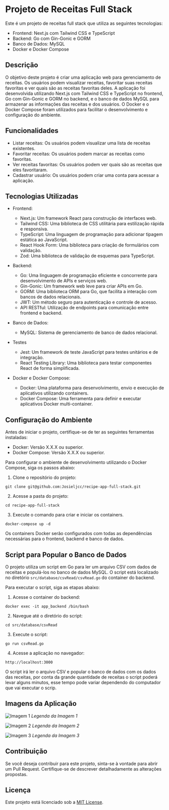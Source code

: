 # Projeto de Receitas Full Stack

Este é um projeto de receitas full stack que utiliza as seguintes tecnologias:

- Frontend: Next.js com Tailwind CSS e TypeScript
- Backend: Go com Gin-Gonic e GORM
- Banco de Dados: MySQL
- Docker e Docker Compose

## Descrição

O objetivo deste projeto é criar uma aplicação web para gerenciamento de receitas. Os usuários podem visualizar receitas, favoritar suas receitas favoritas e ver quais são as receitas favoritas deles. A aplicação foi desenvolvida utilizando Next.js com Tailwind CSS e TypeScript no frontend, Go com Gin-Gonic e GORM no backend, e o banco de dados MySQL para armazenar as informações das receitas e dos usuários. O Docker e o Docker Compose foram utilizados para facilitar o desenvolvimento e configuração do ambiente.

## Funcionalidades

- Listar receitas: Os usuários podem visualizar uma lista de receitas existentes.
- Favoritar receitas: Os usuários podem marcar as receitas como favoritas.
- Ver receitas favoritas: Os usuários podem ver quais são as receitas que eles favoritaram.
- Cadastrar usuário: Os usuários podem criar uma conta para acessar a aplicação.

## Tecnologias Utilizadas

- Frontend:
  - Next.js: Um framework React para construção de interfaces web.
  - Tailwind CSS: Uma biblioteca de CSS utilitária para estilização rápida e responsiva.
  - TypeScript: Uma linguagem de programação para adicionar tipagem estática ao JavaScript.
  - React Hook Form: Uma biblioteca para criação de formulários com validação.
  - Zod: Uma biblioteca de validação de esquemas para TypeScript.

- Backend:
  - Go: Uma linguagem de programação eficiente e concorrente para desenvolvimento de APIs e serviços web.
  - Gin-Gonic: Um framework web leve para criar APIs em Go.
  - GORM: Uma biblioteca ORM para Go, que facilita a interação com bancos de dados relacionais.
  - JWT: Um método seguro para autenticação e controle de acesso.
  - API RESTful: Utilização de endpoints para comunicação entre frontend e backend.

- Banco de Dados:
  - MySQL: Sistema de gerenciamento de banco de dados relacional.

- Testes
  - Jest: Um framework de teste JavaScript para testes unitários e de integração.
  - React Testing Library: Uma biblioteca para testar componentes React de forma simplificada.

- Docker e Docker Compose:
  - Docker: Uma plataforma para desenvolvimento, envio e execução de aplicativos utilizando containers.
  - Docker Compose: Uma ferramenta para definir e executar aplicativos Docker multi-container.

## Configuração do Ambiente

Antes de iniciar o projeto, certifique-se de ter as seguintes ferramentas instaladas:

- Docker: Versão X.X.X ou superior.
- Docker Compose: Versão X.X.X ou superior.

Para configurar o ambiente de desenvolvimento utilizando o Docker Compose, siga os passos abaixo:

1. Clone o repositório do projeto: 
```
git clone git@github.com:Josieljcc/recipe-app-full-stack.git
```
2. Acesse a pasta do projeto:
```
cd recipe-app-full-stack
```
3. Execute o comando para criar e iniciar os containers.
```
docker-compose up -d
```


Os containers Docker serão configurados com todas as dependências necessárias para o frontend, backend e banco de dados.

## Script para Popular o Banco de Dados

O projeto utiliza um script em Go para ler um arquivo CSV com dados de receitas e populá-los no banco de dados MySQL. O script está localizado no diretório `src/database/csvRead/csvRead.go` do container do backend.

Para executar o script, siga as etapas abaixo:

1. Acesse o container do backend: 
```
docker exec -it app_backend /bin/bash
```
2. Navegue até o diretório do script: 
```
cd src/database/csvRead
```
3. Execute o script: 
```
go run csvRead.go
```
4. Acesse a aplicação no navegador: 
```
http://localhost:3000
```

O script irá ler o arquivo CSV e popular o banco de dados com os dados das receitas, por conta da grande quantidade de receitas o script poderá levar alguns minutos, esse tempo pode variar dependendo do computador que vai executar o scrip.

## Imagens da Aplicação

![Imagem 1](caminho/para/imagem1.png)
*Legenda da Imagem 1*

![Imagem 2](caminho/para/imagem2.png)
*Legenda da Imagem 2*

![Imagem 3](caminho/para/imagem3.png)
*Legenda da Imagem 3*

## Contribuição

Se você deseja contribuir para este projeto, sinta-se à vontade para abrir um Pull Request. Certifique-se de descrever detalhadamente as alterações propostas.

## Licença

Este projeto está licenciado sob a [MIT License](https://opensource.org/licenses/MIT).
